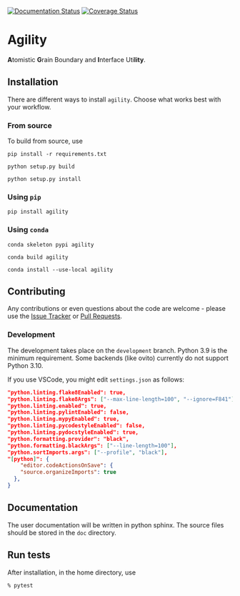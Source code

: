 [![Documentation Status](https://readthedocs.org/projects/agility1/badge/?version=latest)](https://agility1.readthedocs.io/en/latest/?badge=latest)
[![Coverage Status](https://coveralls.io/repos/github/ab5424/agility/badge.svg?branch=main)](https://coveralls.io/github/ab5424/agility?branch=main)

# Agility

**A**tomistic **G**rain Boundary and **I**nterface Uti**lity**.

## Installation

There are different ways to install `agility`. Choose what works best with your workflow.

### From source

To build from source, use

    pip install -r requirements.txt

    python setup.py build

    python setup.py install

### Using `pip`

    pip install agility

### Using `conda` 

    conda skeleton pypi agility

    conda build agility
    
    conda install --use-local agility

## Contributing

Any contributions or even questions about the code are welcome - please use the [Issue Tracker](https://github.com/ab5424/agility/issues) or [Pull Requests](https://github.com/ab5424/agility/pulls).

### Development

The development takes place on the `development` branch. Python 3.9 is the minimum requirement. Some backends (like ovito) currently do not support Python 3.10.

If you use VSCode, you might edit `settings.json` as follows:

  ```json
  "python.linting.flake8Enabled": true,
  "python.linting.flake8Args": ["--max-line-length=100", "--ignore=F841"],
  "python.linting.enabled": true,
  "python.linting.pylintEnabled": false,
  "python.linting.mypyEnabled": true,
  "python.linting.pycodestyleEnabled": false,
  "python.linting.pydocstyleEnabled": true,
  "python.formatting.provider": "black",
  "python.formatting.blackArgs": ["--line-length=100"],
  "python.sortImports.args": ["--profile", "black"],
  "[python]": {
      "editor.codeActionsOnSave": {
      "source.organizeImports": true
    },
  }
  ```

## Documentation

The user documentation will be written in python sphinx. The source files should be
stored in the `doc` directory.

## Run tests

After installation, in the home directory, use

```bash
% pytest
```


